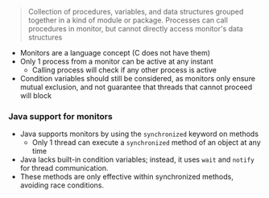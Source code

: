 > Collection of procedures, variables, and data structures grouped together in a kind of module or package. Processes can call procedures in monitor, but cannot directly access monitor's data structures

- Monitors are a language concept (C does not have them)
- Only 1 process from a monitor can be active at any instant
	- Calling process will check if any other process is active
- Condition variables should still be considered, as monitors only ensure mutual exclusion, and not guarantee that threads that cannot proceed will block

### Java support for monitors
- Java supports monitors by using the `synchronized` keyword on methods
	- Only 1 thread can execute a `synchronized` method of an object at any time
- Java lacks built-in condition variables; instead, it uses `wait` and `notify` for thread communication.
- These methods are only effective within synchronized methods, avoiding race conditions.


